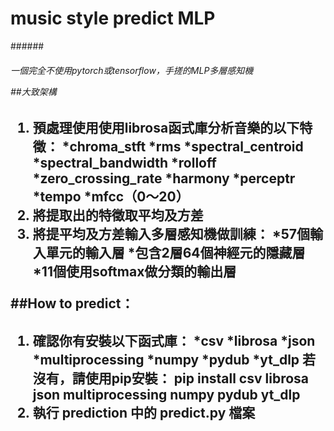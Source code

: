 # music style predict MLP
######<h6>一個完全不使用pytorch或tensorflow，手搓的MLP多層感知機

##大致架構<h2>
1. 預處理使用使用librosa函式庫分析音樂的以下特徵：
    *chroma_stft
    *rms
    *spectral_centroid
    *spectral_bandwidth
    *rolloff
    *zero_crossing_rate
    *harmony
    *perceptr
    *tempo
    *mfcc（0～20）
2. 將提取出的特徵取平均及方差
3. 將提平均及方差輸入多層感知機做訓練：
    *57個輸入單元的輸入層
    *包含2層64個神經元的隱藏層
    *11個使用softmax做分類的輸出層

##How to predict：<h2>
1. 確認你有安裝以下函式庫：
    *csv
    *librosa
    *json
    *multiprocessing
    *numpy
    *pydub
    *yt_dlp
若沒有，請使用pip安裝：
    pip install csv librosa json multiprocessing numpy pydub yt_dlp
2. 執行 prediction 中的 predict.py 檔案
